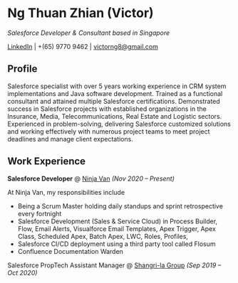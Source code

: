 # Ng Thuan Zhian (Victor)

_Salesforce Developer & Consultant based in Singapore_

[LinkedIn](https://my.linkedin.com/in/victortzng) | +(65) 9770 9462 | victorng8@gmail.com

## Profile

Salesforce specialist with over 5 years working experience in CRM system implementations and Java software development. Trained as a functional consultant and attained multiple Salesforce certifications. Demonstrated success in Salesforce projects with established organizations in the Insurance, Media, Telecommunications, Real Estate and Logistic sectors. Experienced in problem-solving, delivering Salesforce customized solutions and working effectively with numerous project teams to meet project deadlines and manage client expectations.

## Work Experience
**Salesforce Developer** @ [Ninja Van](https://tech.ninjavan.co/) _(Nov 2020 – Present)_

At Ninja Van, my responsibilities include 
- Being a Scrum Master holding daily standups and sprint retrospective every fortnight
- Salesforce Development (Sales & Service Cloud) in Process Builder, Flow, Email Alerts, Visualforce Email Templates, Apex Trigger, Apex Class, Scheduled Apex, Batch Apex, LWC, Roles, Profiles, 
- Salesforce CI/CD deployment using a third party tool called Flosum
- Confluence Documentation Warden

Salesforce PropTech Assistant Manager @ [Shangri-la Group](https://www.shangri-la.com/) _(Sep 2019 – Oct 2020)_




